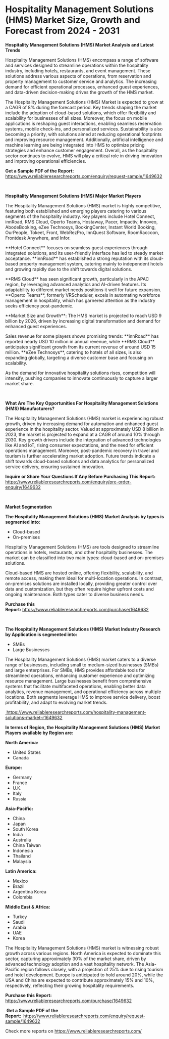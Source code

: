 <p><h1>Hospitality Management Solutions (HMS) Market Size, Growth and Forecast from 2024 - 2031</h1></p><p><strong>Hospitality Management Solutions (HMS) Market Analysis and Latest Trends</strong></p>
<p><p>Hospitality Management Solutions (HMS) encompass a range of software and services designed to streamline operations within the hospitality industry, including hotels, restaurants, and event management. These solutions address various aspects of operations, from reservation and property management to customer service and analytics. The increasing demand for efficient operational processes, enhanced guest experiences, and data-driven decision-making drives the growth of the HMS market.</p><p>The Hospitality Management Solutions (HMS) Market is expected to grow at a CAGR of 8% during the forecast period. Key trends shaping the market include the adoption of cloud-based solutions, which offer flexibility and scalability for businesses of all sizes. Moreover, the focus on mobile applications is reshaping guest interactions, enabling seamless reservation systems, mobile check-ins, and personalized services. Sustainability is also becoming a priority, with solutions aimed at reducing operational footprints and improving resource management. Additionally, artificial intelligence and machine learning are being integrated into HMS to optimize pricing strategies and enhance customer engagement. Overall, as the hospitality sector continues to evolve, HMS will play a critical role in driving innovation and improving operational efficiencies.</p></p>
<p><strong>Get a Sample PDF of the Report:&nbsp;</strong> <a href="https://www.reliableresearchreports.com/enquiry/request-sample/1649632?utm_campaign=1927&utm_medium=2&utm_source=Github&utm_content=ia&utm_term=29122024&utm_id=hospitality-management-solutions-hms">https://www.reliableresearchreports.com/enquiry/request-sample/1649632</a></p>
<p>&nbsp;</p>
<p><strong>Hospitality Management Solutions (HMS) Major Market Players</strong></p>
<p><p>The Hospitality Management Solutions (HMS) market is highly competitive, featuring both established and emerging players catering to various segments of the hospitality industry. Key players include Hotel Connect, innRoad, RMS Cloud, Operto Teams, Hostaway, Pacer, Impactiv, Innoveo, AbodeBooking, eZee Technosys, BookingCenter, Instant World Booking, OurPeople, Tokeet, Front, WebRezPro, InnQuest Software, RoomRaccoon, Frontdesk Anywhere, and Infor.</p><p>**Hotel Connect** focuses on seamless guest experiences through integrated solutions, and its user-friendly interface has led to steady market acceptance. **innRoad** has established a strong reputation with its cloud-based property management system, catering mainly to independent hotels and growing rapidly due to the shift towards digital solutions.</p><p>**RMS Cloud** has seen significant growth, particularly in the APAC region, by leveraging advanced analytics and AI-driven features. Its adaptability to different market needs positions it well for future expansion. **Operto Teams**, formerly VRScheduler, excels in automating workforce management in hospitality, which has garnered attention as the industry seeks efficiency post-pandemic.</p><p>**Market Size and Growth**: The HMS market is projected to reach USD 9 billion by 2026, driven by increasing digital transformation and demand for enhanced guest experiences. </p><p>Sales revenue for some players shows promising trends: **innRoad** has reported nearly USD 10 million in annual revenue, while **RMS Cloud** anticipates significant growth from its current revenue of around USD 15 million. **eZee Technosys**, catering to hotels of all sizes, is also expanding globally, targeting a diverse customer base and focusing on scalability. </p><p>As the demand for innovative hospitality solutions rises, competition will intensify, pushing companies to innovate continuously to capture a larger market share.</p></p>
<p>&nbsp;</p>
<p><strong>What Are The Key Opportunities For Hospitality Management Solutions (HMS) Manufacturers?</strong></p>
<p><p>The Hospitality Management Solutions (HMS) market is experiencing robust growth, driven by increasing demand for automation and enhanced guest experience in the hospitality sector. Valued at approximately USD 8 billion in 2023, the market is projected to expand at a CAGR of around 10% through 2030. Key growth drivers include the integration of advanced technologies like AI and IoT, rising consumer expectations, and the need for efficient operations management. Moreover, post-pandemic recovery in travel and tourism is further accelerating market adoption. Future trends indicate a shift towards cloud-based solutions and data analytics for personalized service delivery, ensuring sustained innovation.</p></p>
<p><strong>Inquire or Share Your Questions If Any Before Purchasing This Report:</strong> <a href="https://www.reliableresearchreports.com/enquiry/pre-order-enquiry/1649632?utm_campaign=1927&utm_medium=2&utm_source=Github&utm_content=ia&utm_term=29122024&utm_id=hospitality-management-solutions-hms">https://www.reliableresearchreports.com/enquiry/pre-order-enquiry/1649632</a></p>
<p>&nbsp;</p>
<p><strong>Market Segmentation</strong></p>
<p><strong>The Hospitality Management Solutions (HMS) Market Analysis by types is segmented into:</strong></p>
<p><ul><li>Cloud-based</li><li>On-premises</li></ul></p>
<p><p>Hospitality Management Solutions (HMS) are tools designed to streamline operations in hotels, restaurants, and other hospitality businesses. The market can be classified into two main types: cloud-based and on-premises solutions. </p><p>Cloud-based HMS are hosted online, offering flexibility, scalability, and remote access, making them ideal for multi-location operations. In contrast, on-premises solutions are installed locally, providing greater control over data and customization, but they often require higher upfront costs and ongoing maintenance. Both types cater to diverse business needs.</p></p>
<p><strong>Purchase this Report:&nbsp;</strong><a href="https://www.reliableresearchreports.com/purchase/1649632?utm_campaign=1927&utm_medium=2&utm_source=Github&utm_content=ia&utm_term=29122024&utm_id=hospitality-management-solutions-hms">https://www.reliableresearchreports.com/purchase/1649632</a></p>
<p>&nbsp;</p>
<p><strong>The Hospitality Management Solutions (HMS) Market Industry Research by Application is segmented into:</strong></p>
<p><ul><li>SMBs</li><li>Large Businesses</li></ul></p>
<p><p>The Hospitality Management Solutions (HMS) market caters to a diverse range of businesses, including small to medium-sized businesses (SMBs) and large enterprises. For SMBs, HMS provides affordable tools for streamlined operations, enhancing customer experience and optimizing resource management. Large businesses benefit from comprehensive systems that facilitate multifaceted operations, enabling better data analytics, revenue management, and operational efficiency across multiple locations. Both segments leverage HMS to improve service delivery, boost profitability, and adapt to evolving market trends.</p></p>
<p><a href="https://www.reliableresearchreports.com/hospitality-management-solutions-market-r1649632?utm_campaign=1927&utm_medium=2&utm_source=Github&utm_content=ia&utm_term=29122024&utm_id=hospitality-management-solutions-hms">&nbsp;https://www.reliableresearchreports.com/hospitality-management-solutions-market-r1649632</a></p>
<p><strong>In terms of Region, the Hospitality Management Solutions (HMS) Market Players available by Region are:</strong></p>
<p>
    <p> <strong> North America: </strong>
        <ul>
            <li>United States</li>
            <li>Canada</li>
        </ul>
        </p> 
    <p> <strong> Europe: </strong>
        <ul>
            <li>Germany</li>
            <li>France</li>
            <li>U.K.</li>
            <li>Italy</li>
            <li>Russia</li>
        </ul>
        </p> 
    <p> <strong> Asia-Pacific: </strong>
        <ul>
            <li>China</li>
            <li>Japan</li>
            <li>South Korea</li>
            <li>India</li>
            <li>Australia</li>
            <li>China Taiwan</li>
            <li>Indonesia</li>
            <li>Thailand</li>
            <li>Malaysia</li>
        </ul>
        </p> 
    <p> <strong> Latin America: </strong>
        <ul>
            <li>Mexico</li>
            <li>Brazil</li>
            <li>Argentina Korea</li>
            <li>Colombia</li>
        </ul>
        </p> 
    <p> <strong> Middle East & Africa: </strong>
        <ul>
            <li>Turkey</li>
            <li>Saudi</li>
            <li>Arabia</li>
            <li>UAE</li>
            <li>Korea</li>
        </ul>
    </p>
    </p>
<p><p>The Hospitality Management Solutions (HMS) market is witnessing robust growth across various regions. North America is expected to dominate this sector, capturing approximately 30% of the market share, driven by advanced technology adoption and a vast hospitality network. The Asia-Pacific region follows closely, with a projection of 25% due to rising tourism and hotel development. Europe is anticipated to hold around 20%, while the USA and China are expected to contribute approximately 15% and 10%, respectively, reflecting their growing hospitality requirements.</p></p>
<p><strong>Purchase this Report: </strong><a href="https://www.reliableresearchreports.com/purchase/1649632?utm_campaign=1927&utm_medium=2&utm_source=Github&utm_content=ia&utm_term=29122024&utm_id=hospitality-management-solutions-hms">https://www.reliableresearchreports.com/purchase/1649632</a></p>
<p>&nbsp;<strong>Get a Sample PDF of the Report:&nbsp;&nbsp;</strong><a href="https://www.reliableresearchreports.com/enquiry/request-sample/1649632?utm_campaign=1927&utm_medium=2&utm_source=Github&utm_content=ia&utm_term=29122024&utm_id=hospitality-management-solutions-hms">https://www.reliableresearchreports.com/enquiry/request-sample/1649632</a></p>
<p><strong></strong></p>
<p>Check more reports on <a href="https://www.reliableresearchreports.com/?utm_campaign=1927&utm_medium=2&utm_source=Github&utm_content=ia&utm_term=29122024&utm_id=hospitality-management-solutions-hms">https://www.reliableresearchreports.com/</a></p>
